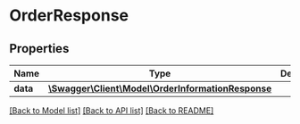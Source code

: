 # OrderResponse

## Properties
Name | Type | Description | Notes
------------ | ------------- | ------------- | -------------
**data** | [**\Swagger\Client\Model\OrderInformationResponse**](OrderInformationResponse.md) |  | [optional] 

[[Back to Model list]](../README.md#documentation-for-models) [[Back to API list]](../README.md#documentation-for-api-endpoints) [[Back to README]](../README.md)


